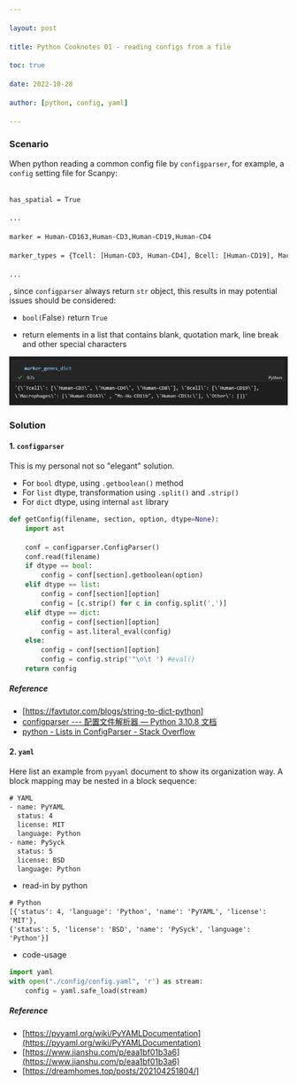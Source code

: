 ```yaml
---

layout: post

title: Python Cooknotes 01 - reading configs from a file

toc: true

date: 2022-10-28

author: [python, config, yaml]

---
```



### Scenario

When python reading a common config file by `configparser`, for example, a `config` setting file for Scanpy:

``` config.txt

has_spatial = True

...

marker = Human-CD163,Human-CD3,Human-CD19,Human-CD4

marker_types = {Tcell: [Human-CD3, Human-CD4], Bcell: [Human-CD19], Macrophages: [Human-CD163], Other: []}

...

```

, since `configparser` always return `str` object, this results in may potential issues should be considered:

+ `bool(`False`)` return `True`

+ return elements in a list that contains blank, quotation mark, line break and other special characters

![config example](/assets/collections/20221028112920.png)

### Solution
#### 1. `configparser`
This is my personal not so "elegant" solution.

+ For `bool` dtype, using `.getboolean()` method
+ For `list` dtype, transformation using `.split()` and `.strip()`
+ For `dict` dtype, using internal `ast` library

``` python
def getConfig(filename, section, option, dtype=None):
    import ast

    conf = configparser.ConfigParser()
    conf.read(filename)
    if dtype == bool:
        config = conf[section].getboolean(option)
    elif dtype == list:
        config = conf[section][option]
        config = [c.strip() for c in config.split(',')]
    elif dtype == dict:
        config = conf[section][option]
        config = ast.literal_eval(config)
    else:
        config = conf[section][option]
        config = config.strip('"\n\t ') #eval()
    return config
```

##### Reference
+ [https://favtutor.com/blogs/string-to-dict-python]
+ [configparser --- 配置文件解析器 — Python 3.10.8 文档](https://docs.python.org/zh-cn/3.10/library/configparser.html)
+ [python - Lists in ConfigParser - Stack Overflow](https://stackoverflow.com/questions/335695/lists-in-configparser)

#### 2. `yaml`

Here list an example from `pyyaml` document to show its organization way.
A block mapping may be nested in a block sequence:

```
# YAML
- name: PyYAML
  status: 4
  license: MIT
  language: Python
- name: PySyck
  status: 5
  license: BSD
  language: Python
```

+ read-in by python
```
# Python
[{'status': 4, 'language': 'Python', 'name': 'PyYAML', 'license': 'MIT'},
{'status': 5, 'license': 'BSD', 'name': 'PySyck', 'language': 'Python'}]
```

+ code-usage
``` python
import yaml
with open("./config/config.yaml", 'r') as stream: 
    config = yaml.safe_load(stream) 
```

##### Reference
+ [https://pyyaml.org/wiki/PyYAMLDocumentation](https://pyyaml.org/wiki/PyYAMLDocumentation)
+ [https://www.jianshu.com/p/eaa1bf01b3a6](https://www.jianshu.com/p/eaa1bf01b3a6)
+ [https://dreamhomes.top/posts/202104251804/]